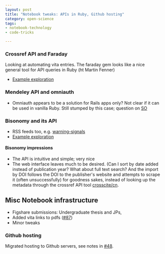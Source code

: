 ```yaml
---
layout: post
title: "Notebook tweaks: APIs in Ruby, Github hosting"
category: open-science
tags: 
- notebook-technology
- code-tricks

---
```


### Crossref API and Faraday

Looking at automating vita entries. The faraday gem looks like a nice general tool for API queries in Ruby (ht Martin Fenner) 

* [Example exploration](https://github.com/cboettig/sandbox/blob/b2351f4bb211d8aff8f87440d7f6064a1ebbde98/ruby-scripts/crossref.rb)

### Mendeley API and omniauth

* Omniauth appears to be a solution for Rails apps only?  Not clear if it can be used in vanilla Ruby.  Still stumped by this case; question on [SO](http://stackoverflow.com/questions/15887366)


### Bisonomy and its API

* RSS feeds too, e.g. [ <i class="icon-rss"></i> warning-signals](http://www.bibsonomy.org/publrss/user/carl-boettiger/warning-signals)
* [Example exploration](https://github.com/cboettig/sandbox/blob/b2351f4bb211d8aff8f87440d7f6064a1ebbde98/ruby-scripts/bibsonomy.rb)


#### Bisonomy impressions

* The API is intuitive and simple; very nice
* The web interface leaves much to be desired.  (Can I sort by date added instead of publication year?  What about full text search? And the import by DOI follows the DOI to the publisher's website and attempts to scrape it (often unsuccessfully) for goodness sakes, instead of looking up the metadata through the crossref API tool [crosscite/cn](http://crosscite.org/cn/).  


## Misc Notebook infrastructure 

* Figshare submissions: Undergraduate thesis and JPs,  
* Added vita links to pdfs ([#87](https://github.com/cboettig/labnotebook/issues/87))
* Minor tweaks  

### Github hosting

Migrated hosting to Github servers, see notes in [#48](https://github.com/cboettig/labnotebook/issues/48).  



